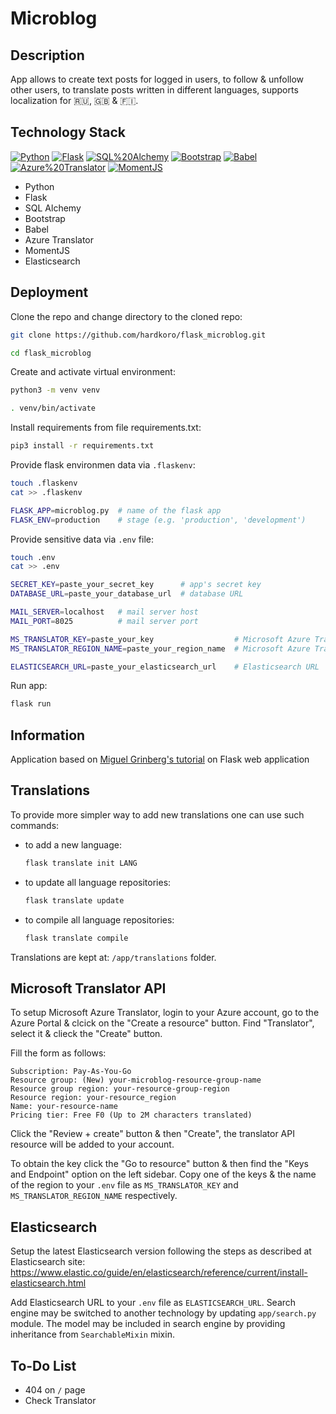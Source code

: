 # Microblog

## Description

App allows to create text posts for logged in users, to follow & unfollow other users, to translate posts written in different languages, supports localization for 🇷🇺, 🇬🇧 & 🇫🇮.

## Technology Stack

[![Python](https://img.shields.io/badge/-Python-464646??style=flat-square&logo=Python)](https://www.python.org/)
[![Flask](https://img.shields.io/badge/-Flask-464646??style=flat-square&logo=Flask)](https://flask.palletsprojects.com/en/2.0.x/)
[![SQL%20Alchemy](https://img.shields.io/badge/-SQL%20Alchemy-464646??style=flat-square&logo=sqlite)](https://www.sqlalchemy.org/)
[![Bootstrap](https://img.shields.io/badge/-Bootstrap-464646??style=flat-square&logo=Bootstrap)](https://getbootstrap.com/)
[![Babel](https://img.shields.io/badge/-Babel-464646??style=flat-square&logo=Babel)](https://babel.pocoo.org/en/latest/)
[![Azure%20Translator](https://img.shields.io/badge/-Azure%20Translator-464646??style=flat-square&logo=microsoftazure)](https://azure.microsoft.com/en-us/services/cognitive-services/translator/)
[![MomentJS](https://img.shields.io/badge/-MomentJS-464646??style=flat-square&logo=javascript)](https://momentjs.com/)

- Python
- Flask
- SQL Alchemy
- Bootstrap
- Babel
- Azure Translator
- MomentJS
- Elasticsearch

## Deployment

Clone the repo and change directory to the cloned repo:

```bash
git clone https://github.com/hardkoro/flask_microblog.git
```

```bash
cd flask_microblog
```

Create and activate virtual environment:

```bash
python3 -m venv venv
```

```bash
. venv/bin/activate
```

Install requirements from file requirements.txt:

```bash
pip3 install -r requirements.txt
```

Provide flask environmen data via ```.flaskenv```:

```bash
touch .flaskenv
cat >> .flaskenv

FLASK_APP=microblog.py  # name of the flask app
FLASK_ENV=production    # stage (e.g. 'production', 'development')
```

Provide sensitive data via ```.env``` file:

```bash
touch .env
cat >> .env

SECRET_KEY=paste_your_secret_key      # app's secret key
DATABASE_URL=paste_your_database_url  # database URL

MAIL_SERVER=localhost   # mail server host
MAIL_PORT=8025          # mail server port

MS_TRANSLATOR_KEY=paste_your_key                  # Microsoft Azure Translator key
MS_TRANSLATOR_REGION_NAME=paste_your_region_name  # Microsoft Azure Translator region name

ELASTICSEARCH_URL=paste_your_elasticsearch_url    # Elasticsearch URL
```

Run app:

```bash
flask run
```

## Information

Application based on [Miguel Grinberg's tutorial](https://blog.miguelgrinberg.com/post/the-flask-mega-tutorial-part-i-hello-world) on Flask web application

## Translations

To provide more simpler way to add new translations one can use such commands:

* to add a new language: 
  ```bash
  flask translate init LANG 
  ```
  
* to update all language repositories: 
  ```bash
  flask translate update  
  ```
  
* to compile all language repositories: 
  ```bash
  flask translate compile 
  ```

Translations are kept at: ```/app/translations``` folder.

## Microsoft Translator API

To setup Microsoft Azure Translator, login to your Azure account, go to the Azure Portal & clcick on the "Create a resource" button. Find "Translator", select it & clieck the "Create" button.

Fill the form as follows:
```
Subscription: Pay-As-You-Go
Resource group: (New) your-microblog-resource-group-name
Resource group region: your-resource-group-region
Resource region: your-resource_region
Name: your-resource-name
Pricing tier: Free F0 (Up to 2M characters translated)
```

Click the "Review + create" button & then "Create", the translator API resource will be added to your account.

To obtain the key click the "Go to resource" button & then find the "Keys and Endpoint" option on the left sidebar. Copy one of the keys & the name of the region to your ```.env``` file as ```MS_TRANSLATOR_KEY``` and ```MS_TRANSLATOR_REGION_NAME``` respectively. 

## Elasticsearch

Setup the latest Elasticsearch version following the steps as described at Elasticsearch site:
https://www.elastic.co/guide/en/elasticsearch/reference/current/install-elasticsearch.html

Add Elasticsearch URL to your ```.env``` file as ```ELASTICSEARCH_URL```. Search engine may be switched to another technology by updating ```app/search.py``` module. The model may be included in search engine by providing inheritance from ```SearchableMixin``` mixin.

## To-Do List

* 404 on ```/``` page
* Check Translator
